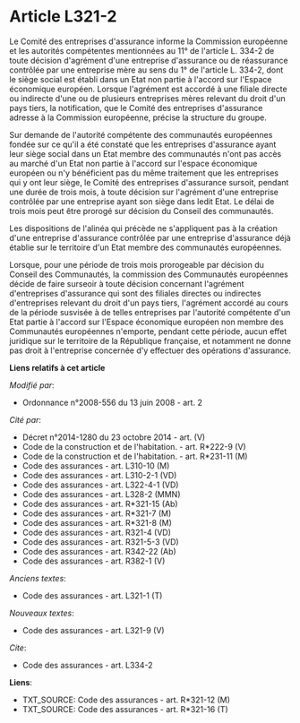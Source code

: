 # Article L321-2

Le Comité des entreprises d'assurance informe la Commission européenne et les autorités compétentes mentionnées au 11° de
l'article L. 334-2 de toute décision d'agrément d'une entreprise d'assurance ou de réassurance contrôlée par une entreprise
mère au sens du 1° de l'article L. 334-2, dont le siège social est établi dans un Etat non partie à l'accord sur l'Espace
économique européen. Lorsque l'agrément est accordé à une filiale directe ou indirecte d'une ou de plusieurs entreprises
mères relevant du droit d'un pays tiers, la notification, que le Comité des entreprises d'assurance adresse à la Commission
européenne, précise la structure du groupe. 

Sur demande de l'autorité compétente des communautés européennes fondée sur ce qu'il a été constaté que les entreprises
d'assurance ayant leur siège social dans un Etat membre des communautés n'ont pas accès au marché d'un Etat non partie à
l'accord sur l'espace économique européen ou n'y bénéficient pas du même traitement que les entreprises qui y ont leur siège,
le Comité des entreprises d'assurance sursoit, pendant une durée de trois mois, à toute décision sur l'agrément d'une
entreprise contrôlée par une entreprise ayant son siège dans ledit Etat. Le délai de trois mois peut être prorogé sur
décision du Conseil des communautés. 

Les dispositions de l'alinéa qui précède ne s'appliquent pas à la création d'une entreprise d'assurance contrôlée par une
entreprise d'assurance déjà établie sur le territoire d'un Etat membre des communautés européennes. 

Lorsque, pour une période de trois mois prorogeable par décision du Conseil des Communautés, la commission des Communautés
européennes décide de faire surseoir à toute décision concernant l'agrément d'entreprises d'assurance qui sont des filiales
directes ou indirectes d'entreprises relevant du droit d'un pays tiers, l'agrément accordé au cours de la période susvisée à
de telles entreprises par l'autorité compétente d'un Etat partie à l'accord sur l'Espace économique européen non membre des
Communautés européennes n'emporte, pendant cette période, aucun effet juridique sur le territoire de la République française,
et notamment ne donne pas droit à l'entreprise concernée d'y effectuer des opérations d'assurance.

**Liens relatifs à cet article**

_Modifié par_:

  - Ordonnance n°2008-556 du 13 juin 2008 - art. 2

_Cité par_:

  - Décret n°2014-1280 du 23 octobre 2014 - art. (V)
  - Code de la construction et de l'habitation. - art. R*222-9 (V)
  - Code de la construction et de l'habitation. - art. R*231-11 (M)
  - Code des assurances - art. L310-10 (M)
  - Code des assurances - art. L310-2-1 (VD)
  - Code des assurances - art. L322-4-1 (VD)
  - Code des assurances - art. L328-2 (MMN)
  - Code des assurances - art. R*321-15 (Ab)
  - Code des assurances - art. R*321-7 (M)
  - Code des assurances - art. R*321-8 (M)
  - Code des assurances - art. R321-4 (VD)
  - Code des assurances - art. R321-5-3 (VD)
  - Code des assurances - art. R342-22 (Ab)
  - Code des assurances - art. R382-1 (V)

_Anciens textes_:

  - Code des assurances - art. L321-1 (T)

_Nouveaux textes_:

  - Code des assurances - art. L321-9 (V)

_Cite_:

  - Code des assurances - art. L334-2

**Liens**:

  - TXT_SOURCE: Code des assurances - art. R*321-12 (M)
  - TXT_SOURCE: Code des assurances - art. R*321-16 (T)
